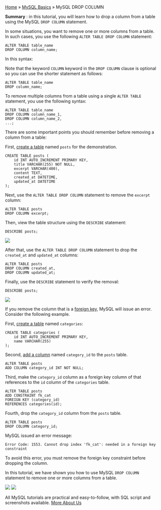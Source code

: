 

[Home](https://www.mysqltutorial.org/) » [MySQL
Basics](https://www.mysqltutorial.org/mysql-basics/) » MySQL DROP COLUMN



 **Summary** : in this tutorial, you will learn how to drop a column from a
table using the MySQL `DROP COLUMN` statement.



In some situations, you want to remove one or more columns from a table. In
such cases, you use the following `ALTER TABLE DROP COLUMN` statement:


    
    
    ALTER TABLE table_name
    DROP COLUMN column_name;



In this syntax:



Note that the keyword `COLUMN` keyword in the `DROP COLUMN` clause is optional
so you can use the shorter statement as follows:


    
    
    ALTER TABLE table_name
    DROP column_name;



To remove multiple columns from a table using a single `ALTER TABLE`
statement, you use the following syntax:


    
    
    ALTER TABLE table_name
    DROP COLUMN column_name_1,
    DROP COLUMN column_name_2,
    ...;



There are some important points you should remember before removing a column
from a table:



First, [create a table](https://www.mysqltutorial.org/mysql-create-table/)
named `posts` for the demonstration.


    
    
    CREATE TABLE posts (
        id INT AUTO_INCREMENT PRIMARY KEY,
        title VARCHAR(255) NOT NULL,
        excerpt VARCHAR(400),
        content TEXT,
        created_at DATETIME,
        updated_at DATETIME
    );



Next, use the `ALTER TABLE DROP COLUMN` statement to remove the `excerpt`
column:


    
    
    ALTER TABLE posts
    DROP COLUMN excerpt;



Then, view the table structure using the `DESCRIBE` statement:


    
    
    DESCRIBE posts;

![](https://www.mysqltutorial.org/wp-content/uploads/2019/08/MySQL-DROP-COLUMN-example.png)


After that, use the `ALTER TABLE DROP COLUMN` statement to drop the
`created_at` and `updated_at` columns:


    
    
    ALTER TABLE posts
    DROP COLUMN created_at,
    DROP COLUMN updated_at;



Finally, use the `DESCRIBE` statement to verify the removal:


    
    
    DESCRIBE posts;

![](https://www.mysqltutorial.org/wp-content/uploads/2019/08/MySQL-DROP-COLUMN-drop-multiple-columns.png)


If you remove the column that is a [foreign
key](https://www.mysqltutorial.org/mysql-foreign-key/), MySQL will issue an
error. Consider the following example.



First, [create a table](https://www.mysqltutorial.org/mysql-create-table/)
named `categories`:


    
    
    CREATE TABLE categories (
        id INT AUTO_INCREMENT PRIMARY KEY,
        name VARCHAR(255)
    );



Second, [add a column](https://www.mysqltutorial.org/mysql-add-column/) named
`category_id` to the `posts` table.


    
    
    ALTER TABLE posts 
    ADD COLUMN category_id INT NOT NULL;



Third, make the `category_id` column as a foreign key column of that
references to the `id` column of the `categories` table.


    
    
    ALTER TABLE posts 
    ADD CONSTRAINT fk_cat 
    FOREIGN KEY (category_id) 
    REFERENCES categories(id);



Fourth, drop the `category_id` column from the `posts` table.


    
    
    ALTER TABLE posts
    DROP COLUMN category_id;



MySQL issued an error message:


    
    
    Error Code: 1553. Cannot drop index 'fk_cat': needed in a foreign key constraint



To avoid this error, you must remove the foreign key constraint before
dropping the column.



In this tutorial, we have shown you how to use MySQL `DROP COLUMN` statement
to remove one or more columns from a table.

![](https://www.mysqltutorial.org/wp-content/themes/evolution/img/left.svg)
![](https://www.mysqltutorial.org/wp-content/themes/evolution/img/right.svg)


All MySQL tutorials are practical and easy-to-follow, with SQL script and
screenshots available. [More About Us](/about-us/)


